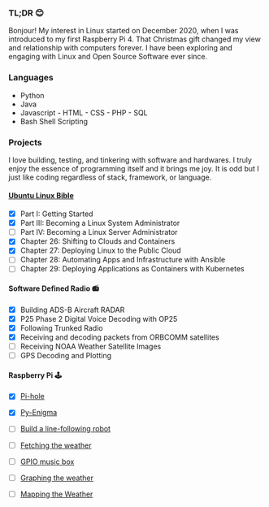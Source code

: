 ### TL;DR 😊
Bonjour! My interest in Linux started on December 2020, when I was introduced to my first Raspberry Pi 4. That Christmas gift changed my view and relationship with computers forever. I have been exploring and engaging with Linux and Open Source Software ever since. 

### Languages
- Python
- Java
- Javascript - HTML - CSS - PHP - SQL
- Bash Shell Scripting

### Projects
I love building, testing, and tinkering with software and hardwares. I truly enjoy the essence of programming itself and it brings me joy. It is odd but I just like coding regardless of stack, framework, or language. 

#### [Ubuntu Linux Bible](https://www.amazon.ca/Linux-Bible-Christopher-Negus/dp/111821854X) 
- [x] Part I: Getting Started
- [x] Part III: Becoming a Linux System Administrator
- [ ] Part IV: Becoming a Linux Server Administrator
- [x] Chapter 26: Shifting to Clouds and Containers
- [x] Chapter 27: Deploying Linux to the Public Cloud
- [ ] Chapter 28: Automating Apps and Infrastructure with Ansible
- [ ] Chapter 29: Deploying Applications as Containers with Kubernetes

#### Software Defined Radio 📻
- [x] Building ADS-B Aircraft RADAR
- [x] P25 Phase 2 Digital Voice Decoding with OP25
- [x] Following Trunked Radio
- [x] Receiving and decoding packets from ORBCOMM satellites 
- [ ] Receiving NOAA Weather Satellite Images
- [ ] GPS Decoding and Plotting

#### Raspberry Pi 🕹
- [x] [Pi-hole](https://pi-hole.net/)
- [x] [Py-Enigma](https://py-enigma.readthedocs.io/en/latest/) 
- [ ] [Build a line-following robot](https://projects.raspberrypi.org/en/projects/rpi-python-line-following)
- [ ] [Fetching the weather](https://projects.raspberrypi.org/en/projects/fetching-the-weather/0)
- [ ] [GPIO music box](https://projects.raspberrypi.org/en/projects/gpio-music-box/0)
- [ ] [Graphing the weather](https://projects.raspberrypi.org/en/projects/graphing-the-weather/0)
- [ ] [Mapping the Weather](https://projects.raspberrypi.org/en/projects/mapping-the-weather/0)



